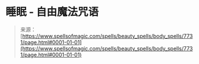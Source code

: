<!--yml

category: 未分类

date: 2024-06-12 18:42:50

-->

# 睡眠 - 自由魔法咒语

> 来源：[https://www.spellsofmagic.com/spells/beauty_spells/body_spells/7731/page.html#0001-01-01](https://www.spellsofmagic.com/spells/beauty_spells/body_spells/7731/page.html#0001-01-01)
